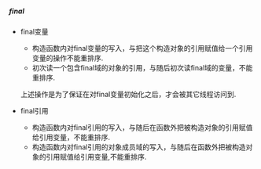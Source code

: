 ##### final

- final变量

  - 构造函数内对final变量的写入，与把这个构造对象的引用赋值给一个引用变量的操作不能重排序.
  - 初次读一个包含final域的对象的引用，与随后初次读final域的变量，不能重排序.

  上述操作是为了保证在对final变量初始化之后，才会被其它线程访问到.

- final引用

  - 构造函数内对final引用的写入，与随后在函数外把被构造对象的引用赋值给引用变量，不能重排序.
  - 构造函数内对final引用的对象成员域的写入，与随后在函数外把被构造对象的引用赋值给引用变量,不能重排序.